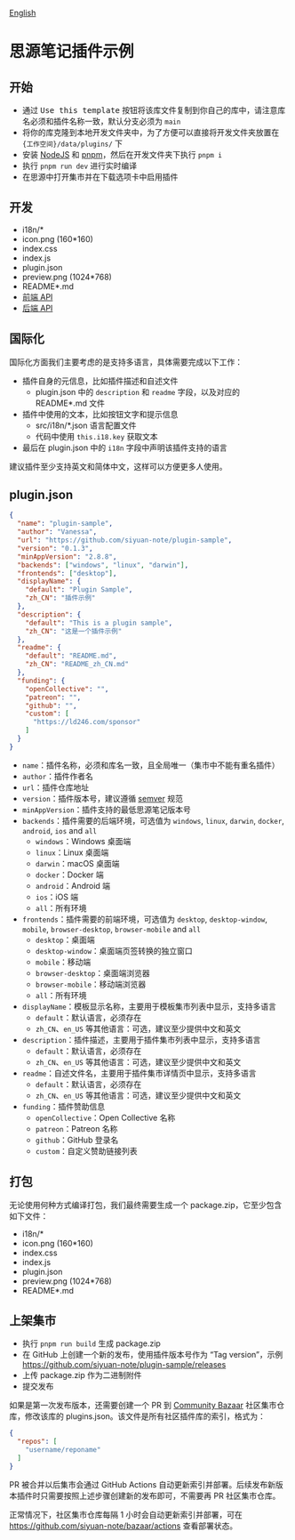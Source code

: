 [English](https://github.com/siyuan-note/plugin-sample/blob/main/README.md)

# 思源笔记插件示例

## 开始

* 通过 <kbd>Use this template</kbd> 按钮将该库文件复制到你自己的库中，请注意库名必须和插件名称一致，默认分支必须为 `main`
* 将你的库克隆到本地开发文件夹中，为了方便可以直接将开发文件夹放置在 `{工作空间}/data/plugins/` 下
* 安装 [NodeJS](https://nodejs.org/en/download) 和 [pnpm](https://pnpm.io/installation)，然后在开发文件夹下执行 `pnpm i`
* 执行 `pnpm run dev` 进行实时编译
* 在思源中打开集市并在下载选项卡中启用插件

## 开发

* i18n/*
* icon.png (160*160)
* index.css
* index.js
* plugin.json
* preview.png (1024*768)
* README*.md
* [前端 API](https://github.com/siyuan-note/petal/tree/main/type)
* [后端 API](https://github.com/siyuan-note/siyuan/blob/master/API_zh_CN.md)

## 国际化

国际化方面我们主要考虑的是支持多语言，具体需要完成以下工作：

* 插件自身的元信息，比如插件描述和自述文件
  * plugin.json 中的 `description` 和 `readme` 字段，以及对应的 README*.md 文件
* 插件中使用的文本，比如按钮文字和提示信息
  * src/i18n/*.json 语言配置文件
  * 代码中使用 `this.i18.key` 获取文本
* 最后在 plugin.json 中的 `i18n` 字段中声明该插件支持的语言

建议插件至少支持英文和简体中文，这样可以方便更多人使用。

## plugin.json

```json
{
  "name": "plugin-sample",
  "author": "Vanessa",
  "url": "https://github.com/siyuan-note/plugin-sample",
  "version": "0.1.3",
  "minAppVersion": "2.8.8",
  "backends": ["windows", "linux", "darwin"],
  "frontends": ["desktop"],
  "displayName": {
    "default": "Plugin Sample",
    "zh_CN": "插件示例"
  },
  "description": {
    "default": "This is a plugin sample",
    "zh_CN": "这是一个插件示例"
  },
  "readme": {
    "default": "README.md",
    "zh_CN": "README_zh_CN.md"
  },
  "funding": {
    "openCollective": "",
    "patreon": "",
    "github": "",
    "custom": [
      "https://ld246.com/sponsor"
    ]
  }
}
```

* `name`：插件名称，必须和库名一致，且全局唯一（集市中不能有重名插件）
* `author`：插件作者名
* `url`：插件仓库地址
* `version`：插件版本号，建议遵循 [semver](https://semver.org/lang/zh-CN/) 规范
* `minAppVersion`：插件支持的最低思源笔记版本号
* `backends`：插件需要的后端环境，可选值为 `windows`, `linux`, `darwin`, `docker`, `android`, `ios` and `all`
  * `windows`：Windows 桌面端
  * `linux`：Linux 桌面端
  * `darwin`：macOS 桌面端
  * `docker`：Docker 端
  * `android`：Android 端
  * `ios`：iOS 端
  * `all`：所有环境
* `frontends`：插件需要的前端环境，可选值为 `desktop`, `desktop-window`, `mobile`, `browser-desktop`, `browser-mobile` and `all`
  * `desktop`：桌面端
  * `desktop-window`：桌面端页签转换的独立窗口
  * `mobile`：移动端
  * `browser-desktop`：桌面端浏览器
  * `browser-mobile`：移动端浏览器
  * `all`：所有环境
* `displayName`：模板显示名称，主要用于模板集市列表中显示，支持多语言
  * `default`：默认语言，必须存在
  * `zh_CN`、`en_US` 等其他语言：可选，建议至少提供中文和英文
* `description`：插件描述，主要用于插件集市列表中显示，支持多语言
  * `default`：默认语言，必须存在
  * `zh_CN`、`en_US` 等其他语言：可选，建议至少提供中文和英文
* `readme`：自述文件名，主要用于插件集市详情页中显示，支持多语言
  * `default`：默认语言，必须存在
  * `zh_CN`、`en_US` 等其他语言：可选，建议至少提供中文和英文
* `funding`：插件赞助信息
  * `openCollective`：Open Collective 名称
  * `patreon`：Patreon 名称
  * `github`：GitHub 登录名
  * `custom`：自定义赞助链接列表

## 打包

无论使用何种方式编译打包，我们最终需要生成一个 package.zip，它至少包含如下文件：

* i18n/*
* icon.png (160*160)
* index.css
* index.js
* plugin.json
* preview.png (1024*768)
* README*.md

## 上架集市

* 执行 `pnpm run build` 生成 package.zip
* 在 GitHub 上创建一个新的发布，使用插件版本号作为 “Tag version”，示例 https://github.com/siyuan-note/plugin-sample/releases
* 上传 package.zip 作为二进制附件
* 提交发布

如果是第一次发布版本，还需要创建一个 PR 到 [Community Bazaar](https://github.com/siyuan-note/bazaar) 社区集市仓库，修改该库的
plugins.json。该文件是所有社区插件库的索引，格式为：

```json
{
  "repos": [
    "username/reponame"
  ]
}
```

PR 被合并以后集市会通过 GitHub Actions 自动更新索引并部署。后续发布新版本插件时只需要按照上述步骤创建新的发布即可，不需要再
PR 社区集市仓库。

正常情况下，社区集市仓库每隔 1 小时会自动更新索引并部署，可在 https://github.com/siyuan-note/bazaar/actions 查看部署状态。
